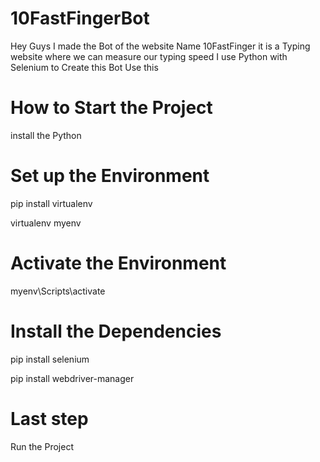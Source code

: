 # 10FastFingerBot
Hey Guys  I made the Bot of the website Name 10FastFinger it is a Typing website where we can measure our typing speed I use Python with Selenium to  Create this Bot Use this 

# How to Start the Project 
install the Python 

# Set up the Environment 
pip install virtualenv

virtualenv myenv

# Activate the Environment 
myenv\Scripts\activate

# Install the Dependencies 

pip install selenium 

pip install webdriver-manager

# Last step 
Run the Project 

